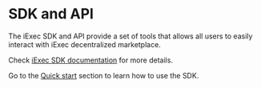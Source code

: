 # SDK and API

The iExec SDK and API provide a set of tools that allows all users to easily interact with iExec decentralized marketplace.

Check [iExec SDK documentation](for-developers/iexec-sdk-v3.md) for more details.

Go to the [Quick start](for-developers/quick-start-for-developers/) section to learn how to use the SDK.

